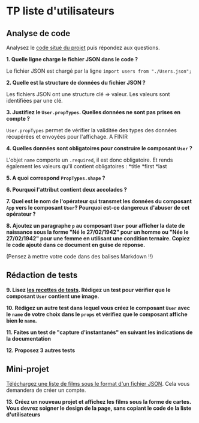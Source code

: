 # TP liste d'utilisateurs

## Analyse de code

Analysez le [code situé du projet](https://codesandbox.io/s/tp-props-q0wln?file=/src/App.js) puis répondez aux questions.


**1. Quelle ligne charge le fichier JSON dans le code ?**

Le fichier JSON est chargé par la ligne `import users from "./Users.json";`

**2. Quelle est la structure de données du fichier JSON ?**

Les fichiers JSON ont une structure clé => valeur. Les valeurs sont identifiées par une clé.

**3. Justifiez le `User.propTypes`. Quelles données ne sont pas prises en compte ?**

`User.propTypes` permet de vérifier la validitée des types des données récupérées et envoyées pour l'affichage. 
A FINIR

**4. Quelles données sont obligatoires pour construire le composant `User` ?**

L'objet `name` comporte un `.required`, il est donc obligatoire. Et rends également les valeurs qu'il contient obligatoires : *title
*first
*last

**5. A quoi correspond `PropTypes.shape` ?**

**6. Pourquoi l'attribut contient deux accolades ?**


**7. Quel est le nom de l'opérateur qui transmet les données du composant `App` vers le composant `User`? Pourquoi est-ce dangereux d'abuser de cet opérateur ?**


**8. Ajoutez un paragraphe `p` au composant `User` pour afficher la date de naissance sous la forme "Né le 27/02/1942" pour un homme ou "Née le 27/02/1942" pour une femme en utilisant une condition ternaire. Copiez le code ajouté dans ce document en guise de réponse.**

(Pensez à mettre votre code dans des balises Markdown  !!)

## Rédaction de tests
**9. Lisez [les recettes de tests](https://fr.reactjs.org/docs/testing-recipes.html#gatsby-focus-wrapper). Rédigez un test pour vérifier que le composant `User` contient une image.**

**10. Rédigez un autre test dans lequel vous créez le composant `User` avec le `name` de votre choix dans le `props` et vérifiez que le composant affiche bien le `name`.**

**11. Faites un test de "capture d'instantanés" en suivant les indications de la documentation**

**12. Proposez 3 autres tests**


## Mini-projet 

[Téléchargez une liste de films sous le format d'un fichier JSON](https://imdb-api.com/). Cela vous demandera de créer un compte.

**13. Créez un nouveau projet et affichez les films sous la forme de cartes. Vous devrez soigner le design de la page, sans copiant le code de la liste d'utilisateurs**
